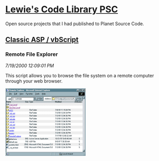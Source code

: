 # [Lewie's Code Library PSC](../../README.md)

Open source projects that I had published to Planet Source Code.

## [Classic ASP / vbScript](../README.md)

### Remote File Explorer

*7/19/2000 12:09:01 PM*

This script allows you to browse the file system on a remote computer through your web browser.

![Screenshot of Remote File Explorer](./screenshot.gif)



